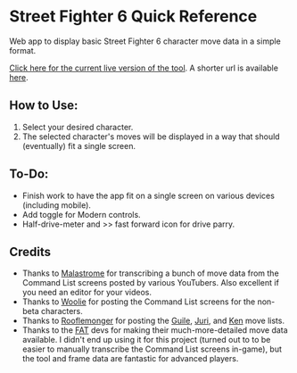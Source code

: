 # Street Fighter 6 Quick Reference
Web app to display basic Street Fighter 6 character move data in a simple format.

[Click here for the current live version of the tool](https://jerp.tv/streetfighter6).  A shorter url is available [here](https://jerp.tv/sf6).

## How to Use:

1. Select your desired character.
2. The selected character's moves will be displayed in a way that should (eventually) fit a single screen.

## To-Do:
* Finish work to have the app fit on a single screen on various devices (including mobile).
* Add toggle for Modern controls.
* Half-drive-meter and >> fast forward icon for drive parry.

## Credits
* Thanks to [Malastrome](https://twitter.com/malastrome) for transcribing a bunch of move data from the Command List screens posted by various YouTubers.  Also excellent if you need an editor for your videos.
* Thanks to [Woolie](https://twitter.com/WoolieWoolz) for posting the Command List screens for the non-beta characters.
* Thanks to [Rooflemonger](https://twitter.com/Rooflemonger) for posting the [Guile](https://www.youtube.com/watch?v=GjWuRgPy1NI), [Juri](https://www.youtube.com/watch?v=fbzOeLEst2U), and [Ken](https://www.youtube.com/watch?v=QM4wzD1KtRI) move lists.
* Thanks to the [FAT](https://fullmeter.com/fat) devs for making their much-more-detailed move data available.  I didn't end up using it for this project (turned out to to be easier to manually transcribe the Command List screens in-game), but the tool and frame data are fantastic for advanced players.